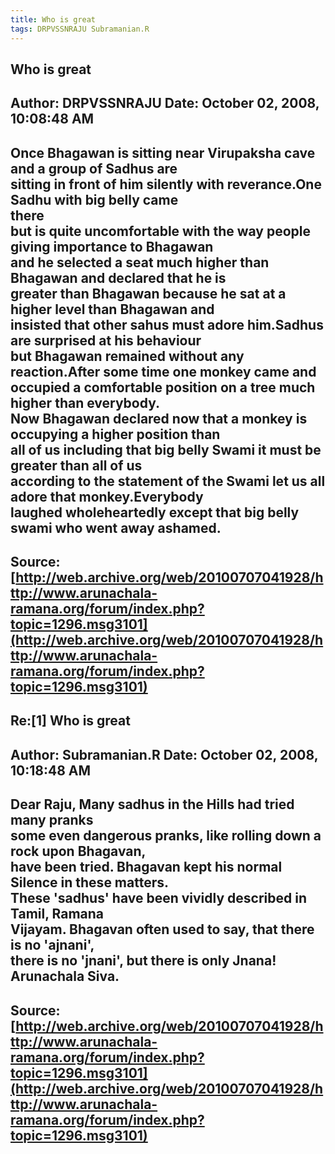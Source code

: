 ```yaml
--- 
title: Who is great   
tags: DRPVSSNRAJU Subramanian.R  
---  
```

## Who is great  
Author: DRPVSSNRAJU         Date: October 02, 2008, 10:08:48 AM  
---  
Once Bhagawan is sitting near Virupaksha cave and a group of Sadhus are  
sitting in front of him silently with reverance.One Sadhu with big belly came  
there   
but is quite uncomfortable with the way people giving importance to Bhagawan  
and he selected a seat much higher than Bhagawan and declared that he is   
greater than Bhagawan because he sat at a higher level than Bhagawan and  
insisted that other sahus must adore him.Sadhus are surprised at his behaviour   
but Bhagawan remained without any reaction.After some time one monkey came and  
occupied a comfortable position on a tree much higher than everybody.   
Now Bhagawan declared now that a monkey is occupying a higher position than  
all of us including that big belly Swami it must be greater than all of us   
according to the statement of the Swami let us all adore that monkey.Everybody  
laughed wholeheartedly except that big belly swami who went away ashamed.
 ---  
Source:[http://web.archive.org/web/20100707041928/http://www.arunachala-ramana.org/forum/index.php?topic=1296.msg3101](http://web.archive.org/web/20100707041928/http://www.arunachala-ramana.org/forum/index.php?topic=1296.msg3101)   
---  

## Re:[1] Who is great  
Author: Subramanian.R       Date: October 02, 2008, 10:18:48 AM  
---  
Dear Raju, Many sadhus in the Hills had tried many pranks   
some even dangerous pranks, like rolling down a rock upon Bhagavan,   
have been tried. Bhagavan kept his normal Silence in these matters.   
These 'sadhus' have been vividly described in Tamil, Ramana   
Vijayam. Bhagavan often used to say, that there is no 'ajnani',   
there is no 'jnani', but there is only Jnana!   
Arunachala Siva.
 ---  
Source:[http://web.archive.org/web/20100707041928/http://www.arunachala-ramana.org/forum/index.php?topic=1296.msg3101](http://web.archive.org/web/20100707041928/http://www.arunachala-ramana.org/forum/index.php?topic=1296.msg3101)   
---  


